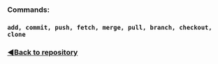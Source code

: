 ### Commands:

### ``add, commit, push, fetch, merge, pull, branch, checkout, clone``

### [:arrow_backward:Back to repository](https://github.com/c1plak/Vadims_Course_group27)
